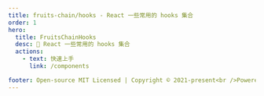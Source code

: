 ```yaml
---
title: fruits-chain/hooks - React 一些常用的 hooks 集合
order: 1
hero:
  title: FruitsChainHooks
  desc: 📖 React 一些常用的 hooks 集合
  actions:
    - text: 快速上手
      link: /components

footer: Open-source MIT Licensed | Copyright © 2021-present<br />Powered by fruits-chain
---
```

